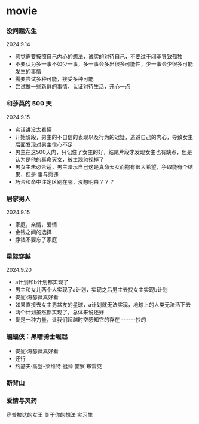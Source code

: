 # movie

### 没问题先生
2024.9.14
- 感觉需要按照自己内心的想法，诚实的对待自己，不要过于闭塞导致孤独
- 不要认为多一事不如少一事，多一事会多出很多可能性，少一事会少很多可能发生的事情
- 需要尝试多种可能，接受多种可能
- 尝试做一些新鲜的事情，认证对待生活，开心一点


### 和莎莫的 500 天
2024.9.15
- 实话讲没太看懂
- 开始阶段，男主的不自信的表现以及行为的迟疑，逃避自己的内心，导致女主后面发现对男主信心不足
- 男主在这500天内，只记住了女主的好，结尾片段才发现女主也有缺点，但是认为是他的真命天女，被主观忽视掉了
- 男女主未必合适，男主暗示自己这是真命天女而抱有很大希望，争取能有个结果，但是 事与愿违
- 巧合和命中注定区别在哪，没想明白？？？


### 居家男人
2024.9.15
- 家庭，亲情，爱情
- 金钱之间的选择
- 挣钱不要忘了家庭


### 星际穿越
2024.9.20
- a计划和b计划都实现了
- 男主和女儿两个人实现了a计划，实现之后男主去找女主实现b计划
- 安妮·海瑟薇真好看
- 如果直接去女主男盆友的星球，a计划就无法实现，地球上的人类无法活下去
- 两个计划虽然都实现了，总体来说还好
- 爱是一种力量，让我们超越时空感知它的存在      ------抄的


### 蝙蝠侠：黑暗骑士崛起
- 安妮·海瑟薇真好看
- 还行
- 约瑟夫·高登-莱维特 挺帅  警察 布雷克

### 断背山


### 爱情与灵药

穿普拉达的女王
关于你的想法
实习生
